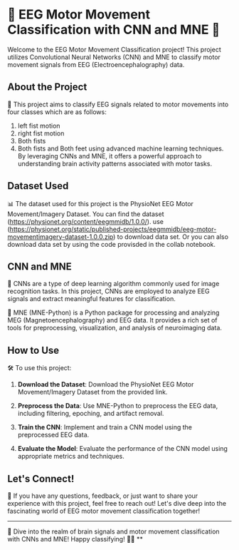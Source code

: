 # 🧠 EEG Motor Movement Classification with CNN and MNE 🧠

Welcome to the EEG Motor Movement Classification project! This project utilizes Convolutional Neural Networks (CNN) and MNE to classify motor movement signals from EEG (Electroencephalography) data.

## About the Project

🔬 This project aims to classify EEG signals related to motor movements into four classes which are as follows:
1. left fist motion
2. right fist motion
3. Both fists
4. Both fists and Both feet using advanced machine learning techniques. By leveraging CNNs and MNE, it offers a powerful approach to understanding brain activity patterns associated with motor tasks.

## Dataset Used

📊 The dataset used for this project is the PhysioNet EEG Motor Movement/Imagery Dataset. You can find the dataset (https://physionet.org/content/eegmmidb/1.0.0/). 
use (https://physionet.org/static/published-projects/eegmmidb/eeg-motor-movementimagery-dataset-1.0.0.zip) to download data set.
Or you can also download data set by using the code provisded in the collab notebook.
## CNN and MNE

🧠 CNNs are a type of deep learning algorithm commonly used for image recognition tasks. In this project, CNNs are employed to analyze EEG signals and extract meaningful features for classification.

📡 MNE (MNE-Python) is a Python package for processing and analyzing MEG (Magnetoencephalography) and EEG data. It provides a rich set of tools for preprocessing, visualization, and analysis of neuroimaging data.

## How to Use

🛠️ To use this project:

1. **Download the Dataset**: Download the PhysioNet EEG Motor Movement/Imagery Dataset from the provided link.

2. **Preprocess the Data**: Use MNE-Python to preprocess the EEG data, including filtering, epoching, and artifact removal.

3. **Train the CNN**: Implement and train a CNN model using the preprocessed EEG data.

4. **Evaluate the Model**: Evaluate the performance of the CNN model using appropriate metrics and techniques.

## Let's Connect!

🤝 If you have any questions, feedback, or just want to share your experience with this project, feel free to reach out! Let's dive deep into the fascinating world of EEG motor movement classification together!

---

🧠 Dive into the realm of brain signals and motor movement classification with CNNs and MNE! Happy classifying! 🚀🌟
**
